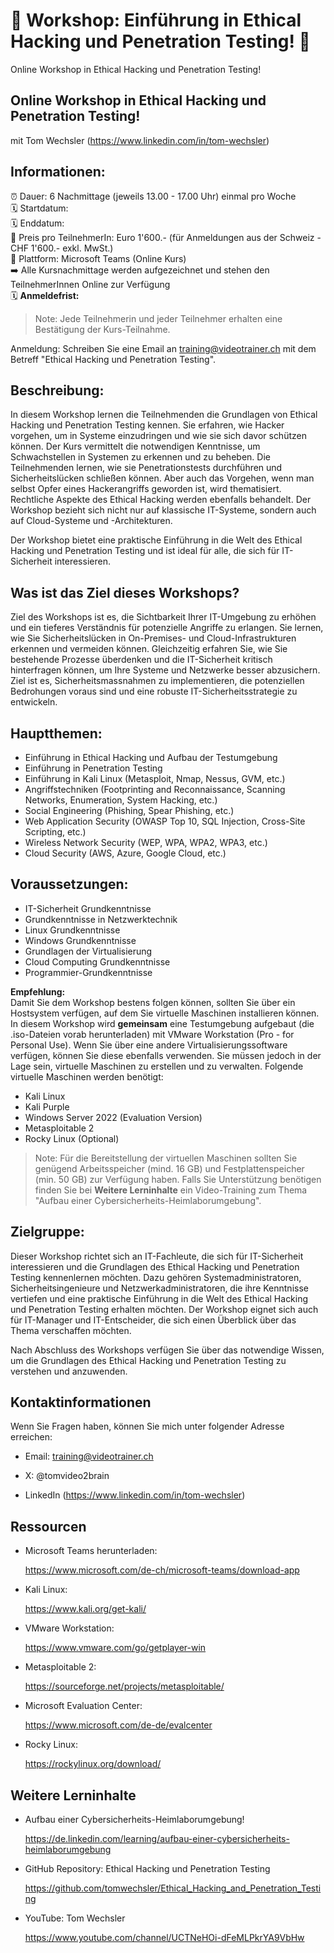 # 📢  Workshop: Einführung in Ethical Hacking und Penetration Testing! 📢
Online Workshop in Ethical Hacking und Penetration Testing!

## Online Workshop in Ethical Hacking und Penetration Testing!
mit Tom Wechsler (https://www.linkedin.com/in/tom-wechsler)

## Informationen:
⏰ Dauer: 6 Nachmittage (jeweils 13.00 - 17.00 Uhr) einmal pro Woche  
🗓️ Startdatum:   
🗓️ Enddatum:    
💸 Preis pro TeilnehmerIn: Euro 1'600.- (für Anmeldungen aus der Schweiz - CHF 1'600.- exkl. MwSt.)  
📍 Plattform: Microsoft Teams (Online Kurs)  
➡️ Alle Kursnachmittage werden aufgezeichnet und stehen den TeilnehmerInnen Online zur Verfügung  
🗓️ **Anmeldefrist:**   

> Note: Jede Teilnehmerin und jeder Teilnehmer erhalten eine Bestätigung der Kurs-Teilnahme.

Anmeldung: Schreiben Sie eine Email an training@videotrainer.ch mit dem Betreff "Ethical Hacking und Penetration Testing".  

## Beschreibung:
In diesem Workshop lernen die Teilnehmenden die Grundlagen von Ethical Hacking und Penetration Testing kennen. Sie erfahren, wie Hacker vorgehen, um in 
Systeme einzudringen und wie sie sich davor schützen können. Der Kurs vermittelt die notwendigen Kenntnisse, um Schwachstellen in Systemen zu erkennen und zu beheben. 
Die Teilnehmenden lernen, wie sie Penetrationstests durchführen und Sicherheitslücken schließen können. Aber auch das Vorgehen, wenn man selbst Opfer eines Hackerangriffs 
geworden ist, wird thematisiert. Rechtliche Aspekte des Ethical Hacking werden ebenfalls behandelt. Der Workshop bezieht sich nicht nur auf klassische IT-Systeme, 
sondern auch auf Cloud-Systeme und -Architekturen.

Der Workshop bietet eine praktische Einführung in die Welt des Ethical Hacking und Penetration Testing und ist ideal für alle, die sich für IT-Sicherheit interessieren.

## Was ist das Ziel dieses Workshops?
Ziel des Workshops ist es, die Sichtbarkeit Ihrer IT-Umgebung zu erhöhen und ein tieferes Verständnis für potenzielle Angriffe zu erlangen. Sie lernen, wie Sie Sicherheitslücken 
in On-Premises- und Cloud-Infrastrukturen erkennen und vermeiden können. Gleichzeitig erfahren Sie, wie Sie bestehende Prozesse überdenken und die IT-Sicherheit kritisch hinterfragen 
können, um Ihre Systeme und Netzwerke besser abzusichern. Ziel ist es, Sicherheitsmassnahmen zu implementieren, die potenziellen Bedrohungen voraus sind und eine robuste 
IT-Sicherheitsstrategie zu entwickeln.

## Hauptthemen:
- Einführung in Ethical Hacking und Aufbau der Testumgebung
- Einführung in Penetration Testing
- Einführung in Kali Linux (Metasploit, Nmap, Nessus, GVM, etc.)
- Angriffstechniken (Footprinting and Reconnaissance, Scanning Networks, Enumeration, System Hacking, etc.)
- Social Engineering (Phishing, Spear Phishing, etc.)
- Web Application Security (OWASP Top 10, SQL Injection, Cross-Site Scripting, etc.)
- Wireless Network Security (WEP, WPA, WPA2, WPA3, etc.)
- Cloud Security (AWS, Azure, Google Cloud, etc.)

## Voraussetzungen:
- IT-Sicherheit Grundkenntnisse
- Grundkenntnisse in Netzwerktechnik
- Linux Grundkenntnisse
- Windows Grundkenntnisse
- Grundlagen der Virtualisierung
- Cloud Computing Grundkenntnisse
- Programmier-Grundkenntnisse

**Empfehlung:**  
Damit Sie dem Workshop bestens folgen können, sollten Sie über ein Hostsystem verfügen, auf dem Sie virtuelle Maschinen installieren können. In diesem Workshop wird **gemeinsam** eine Testumgebung
aufgebaut (die .iso-Dateien vorab herunterladen) mit VMware Workstation (Pro - for Personal Use). Wenn Sie über eine andere Virtualisierungssoftware verfügen, können Sie diese ebenfalls verwenden. Sie müssen jedoch in der Lage sein, virtuelle Maschinen zu erstellen und zu verwalten. Folgende virtuelle Maschinen werden benötigt:
- Kali Linux
- Kali Purple
- Windows Server 2022 (Evaluation Version)
- Metasploitable 2
- Rocky Linux (Optional)

> Note: Für die Bereitstellung der virtuellen Maschinen sollten Sie genügend Arbeitsspeicher (mind. 16 GB) und Festplattenspeicher (min. 50 GB) zur Verfügung haben. Falls Sie Unterstützung benötigen finden Sie bei **Weitere Lerninhalte** ein Video-Training zum Thema "Aufbau einer Cybersicherheits-Heimlaborumgebung".

## Zielgruppe:
Dieser Workshop richtet sich an IT-Fachleute, die sich für IT-Sicherheit interessieren und die Grundlagen des Ethical Hacking und Penetration Testing kennenlernen möchten. Dazu gehören Systemadministratoren, Sicherheitsingenieure und Netzwerkadministratoren, die ihre Kenntnisse vertiefen und eine praktische Einführung in die Welt des Ethical Hacking und Penetration Testing erhalten möchten. Der Workshop eignet sich auch für IT-Manager und IT-Entscheider, die sich einen Überblick über das Thema verschaffen möchten.

Nach Abschluss des Workshops verfügen Sie über das notwendige Wissen, um die Grundlagen des Ethical Hacking und Penetration Testing zu verstehen und anzuwenden.

## Kontaktinformationen
Wenn Sie Fragen haben, können Sie mich unter folgender Adresse erreichen:

- Email: training@videotrainer.ch

- X: @tomvideo2brain

- LinkedIn (https://www.linkedin.com/in/tom-wechsler)

## Ressourcen
- Microsoft Teams herunterladen:

  https://www.microsoft.com/de-ch/microsoft-teams/download-app

- Kali Linux:

  https://www.kali.org/get-kali/

- VMware Workstation:

  https://www.vmware.com/go/getplayer-win

- Metasploitable 2:

  https://sourceforge.net/projects/metasploitable/

- Microsoft Evaluation Center:

  https://www.microsoft.com/de-de/evalcenter

- Rocky Linux:
    
  https://rockylinux.org/download/

## Weitere Lerninhalte
- Aufbau einer Cybersicherheits-Heimlaborumgebung!

  https://de.linkedin.com/learning/aufbau-einer-cybersicherheits-heimlaborumgebung
  
- GitHub Repository: Ethical Hacking und Penetration Testing

  https://github.com/tomwechsler/Ethical_Hacking_and_Penetration_Testing

- YouTube: Tom Wechsler
  
  https://www.youtube.com/channel/UCTNeHOi-dFeMLPkrYA9VbHw
